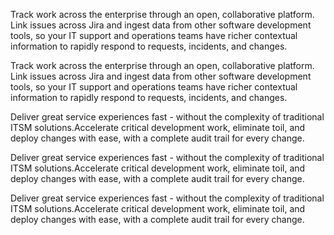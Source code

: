 <P class="mb-3" weight="light" color="text-gray-900 dark:text-white">Track work across the enterprise through an open, collaborative platform. Link issues across Jira and ingest data from other software development tools, so your IT support and operations teams have richer contextual information to rapidly respond to requests, incidents, and changes.</P>
<Layout class="grid-cols-1 gap-6 sm:grid-cols-3">
<div class="col-span-2">
    <P class="mb-3" weight="light" color="text-gray-900 dark:text-white">Track work across the enterprise through an open, collaborative platform. Link issues across Jira and ingest data from other software development tools, so your IT support and operations teams have richer contextual information to rapidly respond to requests, incidents, and changes.</P>
    <P class="mb-3" weight="light" color="text-gray-900 dark:text-white">Deliver great service experiences fast - without the complexity of traditional ITSM solutions.Accelerate critical development work, eliminate toil, and deploy changes with ease, with a complete audit trail for every change.</P>
</div>
<P class="mb-3" weight="light" color="text-gray-900 dark:text-white">Deliver great service experiences fast - without the complexity of traditional ITSM solutions.Accelerate critical development work, eliminate toil, and deploy changes with ease, with a complete audit trail for every change.</P>
</Layout>
<P class="mb-3" weight="light" color="text-gray-900 dark:text-white">Deliver great service experiences fast - without the complexity of traditional ITSM solutions.Accelerate critical development work, eliminate toil, and deploy changes with ease, with a complete audit trail for every change.</P>